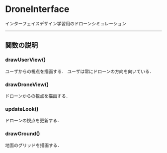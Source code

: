 # DroneInterface
インターフェイスデザイン学習用のドローンシミュレーション

---

## 関数の説明

### drawUserView()
ユーザからの視点を描画する．
ユーザは常にドローンの方向を向いている．

### drawDroneView()
ドローンからの視点を描画する．

### updateLook()
ドローンの視点を更新する．

### drawGround()
地面のグリッドを描画する．
